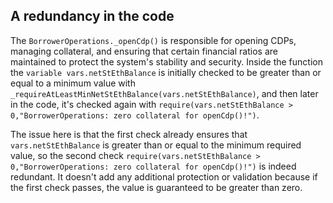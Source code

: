 ## A redundancy in the code
The `BorrowerOperations._openCdp()` is responsible for opening CDPs, managing collateral, and ensuring that certain financial ratios are maintained to protect the system's stability and security.
Inside the function the `variable vars.netStEthBalance` is initially checked to be greater than or equal to a minimum value with `_requireAtLeastMinNetStEthBalance(vars.netStEthBalance)`, and then later in the code, it's checked again with `require(vars.netStEthBalance > 0,"BorrowerOperations: zero collateral for openCdp()!")`.

The issue here is that the first check already ensures that `vars.netStEthBalance` is greater than or equal to the minimum required value, so the second check `require(vars.netStEthBalance > 0,"BorrowerOperations: zero collateral for openCdp()!")` is indeed redundant. It doesn't add any additional protection or validation because if the first check passes, the value is guaranteed to be greater than zero.